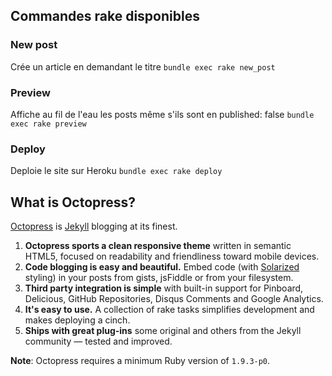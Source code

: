 ## Commandes rake disponibles
### New post
Crée un article en demandant le titre
`bundle exec rake new_post`

### Preview
Affiche au fil de l'eau les posts même s'ils sont en published: false
`bundle exec rake preview`

### Deploy
Deploie le site sur Heroku
`bundle exec rake deploy`

## What is Octopress?

[Octopress](http://octopress.org/) is [Jekyll](https://github.com/mojombo/jekyll) blogging at its finest.

1. **Octopress sports a clean responsive theme** written in semantic HTML5, focused on readability and friendliness toward mobile devices.
2. **Code blogging is easy and beautiful.** Embed code (with [Solarized](http://ethanschoonover.com/solarized) styling) in your posts from gists, jsFiddle or from your filesystem.
3. **Third party integration is simple** with built-in support for Pinboard, Delicious, GitHub Repositories, Disqus Comments and Google Analytics.
4. **It's easy to use.** A collection of rake tasks simplifies development and makes deploying a cinch.
5. **Ships with great plug-ins** some original and others from the Jekyll community &mdash; tested and improved.

**Note**: Octopress requires a minimum Ruby version of `1.9.3-p0`.
